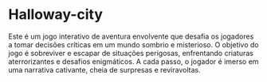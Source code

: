 # Halloway-city
Este é um jogo interativo de aventura envolvente que desafia os jogadores a tomar decisões críticas em um mundo sombrio e misterioso. O objetivo do jogo é sobreviver e escapar de situações perigosas, enfrentando criaturas aterrorizantes e desafios enigmáticos. A cada passo, o jogador é imerso em uma narrativa cativante, cheia de surpresas e reviravoltas.
